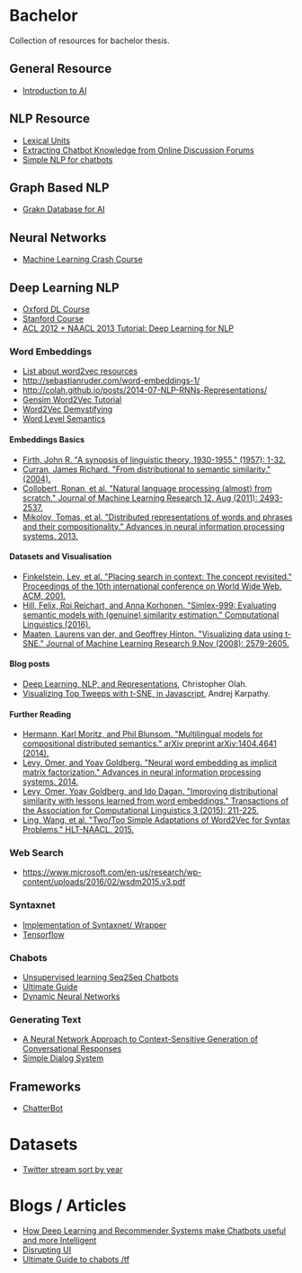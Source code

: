 # Bachelor
Collection of resources for bachelor thesis.

## General Resource
* [Introduction to AI](https://leonardoaraujosantos.gitbooks.io/artificial-inteligence/content/chapter1.html)

## NLP Resource
* [Lexical Units](https://www.datascience.com/blog/introduction-to-natural-language-processing-lexical-units-learn-data-science-tutorials)
* [Extracting Chatbot Knowledge from Online Discussion Forums](http://www.ijcai.org/Proceedings/07/Papers/066.pdf)
* [Simple NLP for chatbots](https://medium.freecodecamp.com/creating-a-chat-bot-42861e6a2acd#.egdvc89e2)

## Graph Based NLP
* [Grakn Database for AI](https://blog.grakn.ai/chatbots-and-grakn-ai-67563c64cfde#.8ej1fb6tz)

## Neural Networks
* [Machine Learning Crash Course](https://ml.berkeley.edu/blog/2017/02/04/tutorial-3/)

## Deep Learning NLP
* [Oxford DL Course](https://github.com/oxford-cs-deepnlp-2017/lectures)
* [Stanford Course](https://cs224d.stanford.edu/syllabus.html)
* [ACL 2012 + NAACL 2013 Tutorial: Deep Learning for NLP](http://www.socher.org/index.php/DeepLearningTutorial/DeepLearningTutorial)

### Word Embeddings
* [List about word2vec resources](http://mccormickml.com/2016/04/27/word2vec-resources/)
* http://sebastianruder.com/word-embeddings-1/
* http://colah.github.io/posts/2014-07-NLP-RNNs-Representations/
* [Gensim Word2Vec Tutorial](http://textminingonline.com/getting-started-with-word2vec-and-glove-in-python)
* [Word2Vec Demystifying](http://www.deeplearningweekly.com/blog/demystifying-word2vec)
* [Word Level Semantics](https://www.youtube.com/watch?v=DzaV6_D_dL4&list=PL613dYIGMXoZBtZhbyiBqb0QtgK6oJbpm&index=3)

#### Embeddings Basics
* [Firth, John R. "A synopsis of linguistic theory, 1930-1955." (1957): 1-32.](http://annabellelukin.edublogs.org/files/2013/08/Firth-JR-1962-A-Synopsis-of-Linguistic-Theory-wfihi5.pdf)
* [Curran, James Richard. "From distributional to semantic similarity." (2004).](https://www.era.lib.ed.ac.uk/bitstream/handle/1842/563/IP030023.pdf?sequence=2&isAllowed=y)
* [Collobert, Ronan, et al. "Natural language processing (almost) from scratch." Journal of Machine Learning Research 12. Aug (2011): 2493-2537.](http://www.jmlr.org/papers/volume12/collobert11a/collobert11a.pdf)
* [Mikolov, Tomas, et al. "Distributed representations of words and phrases and their compositionality." Advances in neural information processing systems. 2013.](http://papers.nips.cc/paper/5021-distributed-representations-of-words-and-phrases-and-their-compositionality.pdf)

#### Datasets and Visualisation
* [Finkelstein, Lev, et al. "Placing search in context: The concept revisited." Proceedings of the 10th international conference on World Wide Web. ACM, 2001.](http://www.iicm.tugraz.at/thesis/cguetl_diss/literatur/Kapitel07/References/Finkelstein_et_al._2002/p116-finkelstein.pdf)
* [Hill, Felix, Roi Reichart, and Anna Korhonen. "Simlex-999: Evaluating semantic models with (genuine) similarity estimation." Computational Linguistics (2016).](http://www.aclweb.org/website/old_anthology/J/J15/J15-4004.pdf)
* [Maaten, Laurens van der, and Geoffrey Hinton. "Visualizing data using t-SNE." Journal of Machine Learning Research 9.Nov (2008): 2579-2605.](http://www.jmlr.org/papers/volume9/vandermaaten08a/vandermaaten08a.pdf)

#### Blog posts
* [Deep Learning, NLP, and Representations](http://colah.github.io/posts/2014-07-NLP-RNNs-Representations/), Christopher Olah.
* [Visualizing Top Tweeps with t-SNE, in Javascript](http://karpathy.github.io/2014/07/02/visualizing-top-tweeps-with-t-sne-in-Javascript/), Andrej Karpathy.

#### Further Reading
* [Hermann, Karl Moritz, and Phil Blunsom. "Multilingual models for compositional distributed semantics." arXiv preprint arXiv:1404.4641 (2014).](https://arxiv.org/pdf/1404.4641.pdf)
* [Levy, Omer, and Yoav Goldberg. "Neural word embedding as implicit matrix factorization." Advances in neural information processing systems. 2014.](http://u.cs.biu.ac.il/~nlp/wp-content/uploads/Neural-Word-Embeddings-as-Implicit-Matrix-Factorization-NIPS-2014.pdf)
* [Levy, Omer, Yoav Goldberg, and Ido Dagan. "Improving distributional similarity with lessons learned from word embeddings." Transactions of the Association for Computational Linguistics 3 (2015): 211-225.](https://www.transacl.org/ojs/index.php/tacl/article/view/570/124)
* [Ling, Wang, et al. "Two/Too Simple Adaptations of Word2Vec for Syntax Problems." HLT-NAACL. 2015.](https://www.aclweb.org/anthology/N/N15/N15-1142.pdf)

### Web Search
* https://www.microsoft.com/en-us/research/wp-content/uploads/2016/02/wsdm2015.v3.pdf

### Syntaxnet
* [Implementation of Syntaxnet/ Wrapper](https://github.com/llSourcell/AI_Reader)
* [Tensorflow](https://github.com/tensorflow/models/tree/master/syntaxnet)

### Chabots
* [Unsupervised learning Seq2Seq Chatbots](https://chatbotsmagazine.com/unsupervised-deep-learning-for-vertical-conversational-chatbots-c66f21b1e0f#.ewpfa2hbz)
* [Ultimate Guide](https://chatbotslife.com/ultimate-guide-to-leveraging-nlp-machine-learning-for-you-chatbot-531ff2dd870c#.iownec9nq)
* [Dynamic Neural Networks](https://www.youtube.com/watch?v=t5qgjJIBy9g)

### Generating Text
* [A Neural Network Approach to Context-Sensitive Generation of Conversational Responses](http://www.aclweb.org/anthology/N15-1020)
* [Simple Dialog System](https://github.com/cuayahuitl/SimpleDS)
## Frameworks
* [ChatterBot](https://github.com/gunthercox/ChatterBot)

# Datasets
* [Twitter stream sort by year](https://archive.org/details/twitterstream?sort=-publicdate)

# Blogs / Articles
* [How Deep Learning and Recommender Systems make Chatbots useful and more Intelligent](https://chatbotslife.com/chatbots-make-useful-and-intelligent-bot-to-win-telegram-or-alexa-prize-abaefe839dee#.ei3ivbxmi)
* [Disrupting UI](https://medium.muz.li/the-ultimate-guide-to-chatbots-why-theyre-disrupting-ux-and-best-practices-for-building-345e2150b682#.mh40617nv)
* [Ultimate Guide to chabots /tf](https://chatbotslife.com/ultimate-guide-to-leveraging-nlp-machine-learning-for-you-chatbot-531ff2dd870c#.l92dcrhks)
